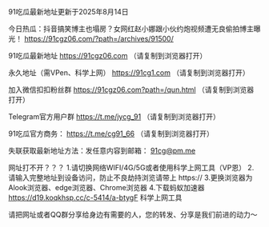 91吃瓜最新地址更新于2025年8月14日

今日热瓜：抖音搞笑博主也塌房？女网红赵小娜跟小伙约炮视频遭无良偷拍博主曝光！
https://91cgz06.com/?path=/archives/91500/

91吃瓜最新地址 https://91cgz06.com （请复制到浏览器打开）

永久地址（需VPen、科学上网） https://91cg1.com （请复制到浏览器打开）

加入微信扣扣粉丝群 https://91cgz06.com?path=/qun.html （请复制到浏览器打开）

Telegram官方用户群 https://t.me/jycg_91 （请复制到浏览器打开）

91吃瓜官方商务： https://t.me/cg91_66 （请复制到浏览器打开）

失联获取最新地址方法：发任意内容到邮箱： 91cg@pm.me

网址打不开？？？ 
1.请切换网络WIFI/4G/5G或者使用科学上网工具（VP恩） 
2.请输入完整地址到设备访问，防止不良劫持浏览请带上 https:// 
3.更换浏览器为Alook浏览器、edge浏览器、Chrome浏览器
4.下载蚂蚁加速器 https://d19.koqkhsp.cc/c-5414/a-btygF 科学上网工具

请把网址或者QQ群分享给身边有需要的人，您的转发、分享是我们前进的动力～
